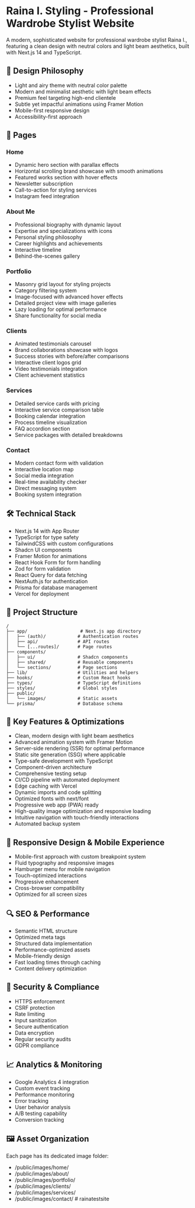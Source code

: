 # Raina I. Styling - Professional Wardrobe Stylist Website

A modern, sophisticated website for professional wardrobe stylist Raina I., featuring a clean design with neutral colors and light beam aesthetics, built with Next.js 14 and TypeScript.

## 🎨 Design Philosophy
- Light and airy theme with neutral color palette
- Modern and minimalist aesthetic with light beam effects
- Premium feel targeting high-end clientele
- Subtle yet impactful animations using Framer Motion
- Mobile-first responsive design
- Accessibility-first approach

## 📱 Pages

### Home
- Dynamic hero section with parallax effects
- Horizontal scrolling brand showcase with smooth animations
- Featured works section with hover effects
- Newsletter subscription
- Call-to-action for styling services
- Instagram feed integration

### About Me
- Professional biography with dynamic layout
- Expertise and specializations with icons
- Personal styling philosophy
- Career highlights and achievements
- Interactive timeline
- Behind-the-scenes gallery

### Portfolio
- Masonry grid layout for styling projects
- Category filtering system
- Image-focused with advanced hover effects
- Detailed project view with image galleries
- Lazy loading for optimal performance
- Share functionality for social media

### Clients
- Animated testimonials carousel
- Brand collaborations showcase with logos
- Success stories with before/after comparisons
- Interactive client logos grid
- Video testimonials integration
- Client achievement statistics

### Services
- Detailed service cards with pricing
- Interactive service comparison table
- Booking calendar integration
- Process timeline visualization
- FAQ accordion section
- Service packages with detailed breakdowns

### Contact
- Modern contact form with validation
- Interactive location map
- Social media integration
- Real-time availability checker
- Direct messaging system
- Booking system integration

## 🛠 Technical Stack
- Next.js 14 with App Router
- TypeScript for type safety
- TailwindCSS with custom configurations
- Shadcn UI components
- Framer Motion for animations
- React Hook Form for form handling
- Zod for form validation
- React Query for data fetching
- NextAuth.js for authentication
- Prisma for database management
- Vercel for deployment

## 📁 Project Structure
```
/
├── app/                    # Next.js app directory
│   ├── (auth)/            # Authentication routes
│   ├── api/               # API routes
│   └── [...routes]/       # Page routes
├── components/            
│   ├── ui/                # Shadcn components
│   ├── shared/            # Reusable components
│   └── sections/          # Page sections
├── lib/                   # Utilities and helpers
├── hooks/                 # Custom React hooks
├── types/                 # TypeScript definitions
├── styles/                # Global styles
├── public/               
│   └── images/            # Static assets
└── prisma/                # Database schema
```

## 🎯 Key Features & Optimizations
- Clean, modern design with light beam aesthetics
- Advanced animation system with Framer Motion
- Server-side rendering (SSR) for optimal performance
- Static site generation (SSG) where applicable
- Type-safe development with TypeScript
- Component-driven architecture
- Comprehensive testing setup
- CI/CD pipeline with automated deployment
- Edge caching with Vercel
- Dynamic imports and code splitting
- Optimized fonts with next/font
- Progressive web app (PWA) ready
- High-quality image optimization and responsive loading
- Intuitive navigation with touch-friendly interactions
- Automated backup system

## 📱 Responsive Design & Mobile Experience
- Mobile-first approach with custom breakpoint system
- Fluid typography and responsive images
- Hamburger menu for mobile navigation
- Touch-optimized interactions
- Progressive enhancement
- Cross-browser compatibility
- Optimized for all screen sizes

## 🔍 SEO & Performance
- Semantic HTML structure
- Optimized meta tags
- Structured data implementation
- Performance-optimized assets
- Mobile-friendly design
- Fast loading times through caching
- Content delivery optimization

## 🔐 Security & Compliance
- HTTPS enforcement
- CSRF protection
- Rate limiting
- Input sanitization
- Secure authentication
- Data encryption
- Regular security audits
- GDPR compliance

## 📈 Analytics & Monitoring
- Google Analytics 4 integration
- Custom event tracking
- Performance monitoring
- Error tracking
- User behavior analysis
- A/B testing capability
- Conversion tracking

## 🖼 Asset Organization
Each page has its dedicated image folder:
- /public/images/home/
- /public/images/about/
- /public/images/portfolio/
- /public/images/clients/
- /public/images/services/
- /public/images/contact/ #   r a i n a t e s t s i t e  
 